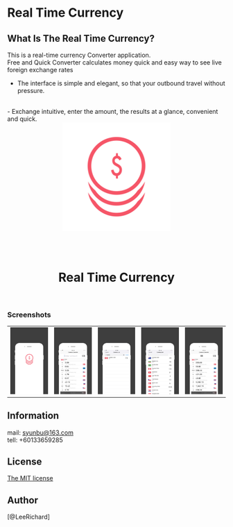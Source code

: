 Real Time Currency
======

## What Is The Real Time Currency?

This is a real-time currency Converter application.
<br>
Free and Quick Converter calculates money quick and easy way to see live foreign exchange rates
<br>
- The interface is simple and elegant, so that your outbound travel without pressure.
<br>
- Exchange intuitive, enter the amount, the results at a glance, convenient and quick.
<br>

<div align="center">
<img width=250 src ="https://raw.githubusercontent.com/LeeRichard468/RealTimeCurrency/master/Image/logo.jpg" />

<br> <br>

<h1> Real Time Currency </h1> 
</div>

<br>


### Screenshots

<table align="center" border="0">

<tr>
<td> <img src="https://raw.githubusercontent.com/LeeRichard468/RealTimeCurrency/master/Image/1.JPG"> </td>
<td> <img src="https://raw.githubusercontent.com/LeeRichard468/RealTimeCurrency/master/Image/2.JPG"> </td>
<td> <img src="https://raw.githubusercontent.com/LeeRichard468/RealTimeCurrency/master/Image/3.JPG"> </td>
<td> <img src="https://raw.githubusercontent.com/LeeRichard468/RealTimeCurrency/master/Image/4.JPG"> </td>
<td> <img src="https://raw.githubusercontent.com/LeeRichard468/RealTimeCurrency/master/Image/5.JPG"> </td>
</tr>

</table>

## Information
mail: syunbu@163.com
<br>
tell: +60133659285


## License

[The MIT license](/LICENSE)

## Author

[@LeeRichard]

